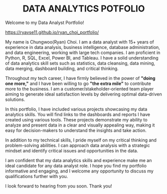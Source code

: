 <!-- Title -->
<h1 align="center">DATA ANALYTICS POTFOLIO</h1>
  
Welcome to my Data Analyst Portfolio!

https://ryavse11.github.io/ryan_choi_portfolio/

My name is Chungwoo(Ryan) Choi. I am a data analyst with 15+ years of experience in data analysis, business intelligence, database administration, and data engineering, working with large tech companies. I am proficient in Python, R, SQL, Excel, Power BI, and Tableau. I have a solid understanding of data analytics skill sets such as statistics, data cleansing, data mining, data merging, dashboard building, and critical thinking.

Throughout my tech career, I have firmly believed in the power of **"doing one more,"** and I have been willing to go **"the extra mile"** to contribute more to the business. I am a customer/stakeholder-oriented team player aiming to generate ideal satisfaction levels by delivering optimal data-driven solutions. 

In this portfolio, I have included various projects showcasing my data analytics skills. You will find links to the dashboards and reports I have created using various tools. These projects demonstrate my ability to analyze and present data in a clear and visually appealing way, making it easy for decision-makers to understand the insights and take action.

In addition to my technical skills, I pride myself on my critical thinking and problem-solving abilities. I can approach data analysis with a strategic mindset and identify critical issues and opportunities in the data.

I am confident that my data analytics skills and experience make me an ideal candidate for any data analyst role. I hope you find my portfolio informative and engaging, and I welcome any opportunity to discuss my qualifications further with you.

I look forward to hearing from you soon. Thank you!
